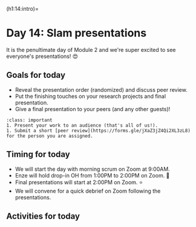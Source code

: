 (h1:14:intro)=
# Day 14: Slam presentations

It is the penultimate day of Module 2 and we're super excited to see everyone's presentations! 😍



## Goals for today

- Reveal the presentation order (randomized) and discuss peer review.
- Put the finishing touches on your research projects and final presentation.
- Give a final presentation to your peers (and any other guests)!

```{admonition} Milestone
:class: important
1. Present your work to an audience (that's all of us!).
1. Submit a short [peer review](https://forms.gle/jXaZ3jZ4Qi2XL3zL8) for the person you are assigned.
```


## Timing for today

- We will start the day with morning scrum on Zoom at 9:00AM.
- Enze will hold drop-in OH from 1:00PM to 2:00PM on Zoom. 🎋
- Final presentations will start at 2:00PM on Zoom. ⭐
- We will convene for a quick debrief on Zoom following the presentations.



## Activities for today

```{tableofcontents}
```


